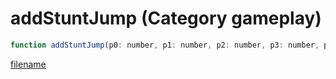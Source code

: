 # addStuntJump (Category gameplay)

```js
function addStuntJump(p0: number, p1: number, p2: number, p3: number, p4: number, p5: number, p6: number, p7: number, p8: number, p9: number, p10: number, p11: number, p12: number, p13: number, p14: number, p15: number, p16: number): number
```

[filename](addStuntJump_m.md ':include')